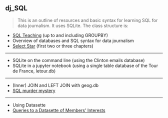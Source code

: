 ## dj_SQL

> This is an outline of resources and basic syntax for learning SQL for data journalism. It uses SQLite.
> The class structure is:

- [SQL Teaching](https://www.sqlteaching.com/) (up to and including GROUPBY)
- Overview of databases and SQL syntax for data journalism
- [Select Star](https://selectstarsql.com/) (first two or three chapters)
---
- SQLite on the command line (using the Clinton emails database)
- SQLite in a jupyter notebook (using a single table database of the Tour de France, letour.db)
---
- (Inner) JOIN and LEFT JOIN with geog.db
- [SQL murder mystery](http://mystery.knightlab.com/index.html#experienced)
---
- Using Datasette
- [Queries to a Datasette of Members' Interests](https://github.com/simonw/register-of-members-interests-datasette)
